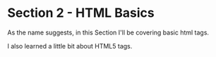# Section 2 - HTML Basics

As the name suggests, in this Section I'll be covering basic html tags.

I also learned a little bit about HTML5 tags.
